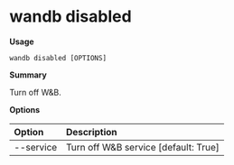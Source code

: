 # wandb disabled

**Usage**

`wandb disabled [OPTIONS]`

**Summary**

Turn off W&B.

**Options**

| **Option** | **Description** |
| :--- | :--- |
| --service | Turn off W&B service  [default: True] |

